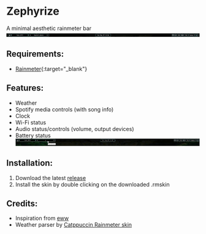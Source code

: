 # Zephyrize
A minimal aesthetic rainmeter bar 
![Screenshot](./Screenshots/screenshot.png)

## Requirements:
  - [Rainmeter](https://www.rainmeter.net/){:target="_blank"}
  
## Features:
  - Weather
  - Spotify media controls (with song info)
  - Clock
  - Wi-Fi status
  - Audio status/controls (volume, output devices)
  - Battery status
![Showcase](./Screenshots/showcase.gif)

## Installation:
  1. Download the latest [release](https://github.com/ZephyrY7/Zephyrize/releases)
  2. Install the skin by double clicking on the downloaded .rmskin
  
## Credits:
  - Inspiration from [eww](https://github.com/elkowar/eww)
  - Weather parser by [Catppuccin Rainmeter skin](https://www.deviantart.com/dule23/art/Catppuccin-Rainmeter-skin-914252677)
